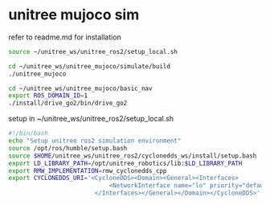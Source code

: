 # unitree mujoco sim

refer to readme.md for installation

```bash
source ~/unitree_ws/unitree_ros2/setup_local.sh
```

```bash
cd ~/unitree_ws/unitree_mujoco/simulate/build
./unitree_mujoco
```

```bash
cd ~/unitree_ws/unitree_mujoco/basic_nav
export ROS_DOMAIN_ID=1
./install/drive_go2/bin/drive_go2
```

setup in ~/unitree_ws/unitree_ros2/setup_local.sh
```bash
#!/bin/bash
echo "Setup unitree ros2 simulation environment"
source /opt/ros/humble/setup.bash
source $HOME/unitree_ws/unitree_ros2/cyclonedds_ws/install/setup.bash
export LD_LIBRARY_PATH=/opt/unitree_robotics/lib:$LD_LIBRARY_PATH
export RMW_IMPLEMENTATION=rmw_cyclonedds_cpp
export CYCLONEDDS_URI='<CycloneDDS><Domain><General><Interfaces>
                            <NetworkInterface name="lo" priority="default" multicast="default" />
                        </Interfaces></General></Domain></CycloneDDS>'
```
